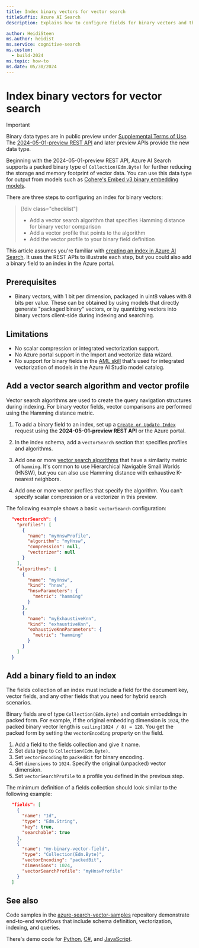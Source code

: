 ```yaml
---
title: Index binary vectors for vector search
titleSuffix: Azure AI Search
description: Explains how to configure fields for binary vectors and the vector search configuration for querying the fields.

author: HeidiSteen
ms.author: heidist
ms.service: cognitive-search
ms.custom:
  - build-2024
ms.topic: how-to
ms.date: 05/30/2024
---
```


# Index binary vectors for vector search

> [!IMPORTANT]
> Binary data types are in public preview under [Supplemental Terms of Use](https://azure.microsoft.com/support/legal/preview-supplemental-terms/). The [2024-05-01-preview REST API](/rest/api/searchservice/operation-groups?view=rest-searchservice-2024-03-01-preview&preserve-view=true) and later preview APIs provide the new data type.

Beginning with the 2024-05-01-preview REST API, Azure AI Search supports a packed binary type of `Collection(Edm.Byte)` for further reducing the storage and memory footprint of vector data. You can use this data type for output from models such as [Cohere's Embed v3 binary embedding models](https://cohere.com/blog/introducing-embed-v3).

There are three steps to configuring an index for binary vectors:

> [!div class="checklist"]
> + Add a vector search algorithm that specifies Hamming distance for binary vector comparison
> + Add a vector profile that points to the algorithm
> + Add the vector profile to your binary field definition

This article assumes you're familiar with [creating an index in Azure AI Search](search-how-to-create-search-index.md). It uses the REST APIs to illustrate each step, but you could also add a binary field to an index in the Azure portal.

## Prerequisites

+ Binary vectors, with 1 bit per dimension, packaged in uint8 values with 8 bits per value. These can be obtained by using models that directly generate "packaged binary" vectors, or by quantizing vectors into binary vectors client-side during indexing and searching.

## Limitations

+ No scalar compression or integrated vectorization support.
+ No Azure portal support in the Import and vectorize data wizard.
+ No support for binary fields in the [AML skill](cognitive-search-aml-skill.md) that's used for integrated vectorization of models in the Azure AI Studio model catalog.

## Add a vector search algorithm and vector profile

Vector search algorithms are used to create the query navigation structures during indexing. For binary vector fields, vector comparisons are performed using the Hamming distance metric. 

1. To add a binary field to an index, set up a [`Create or Update Index`](/rest/api/searchservice/indexes/create-or-update?view=rest-searchservice-2024-05-01-preview&preserve-view=true) request using the **2024-05-01-preview REST API** or the Azure portal.

1. In the index schema, add a `vectorSearch` section that specifies profiles and algorithms.

1. Add one or more [vector search algorithms](vector-search-ranking.md) that have a similarity metric of `hamming`. It's common to use Hierarchical Navigable Small Worlds (HNSW), but you can also use Hamming distance with exhaustive K-nearest neighbors.

1. Add one or more vector profiles that specify the algorithm. You can't specify scalar compression or a vectorizer in this preview.

The following example shows a basic `vectorSearch` configuration:

```json
  "vectorSearch": { 
    "profiles": [ 
      { 
        "name": "myHnswProfile", 
        "algorithm": "myHnsw", 
        "compression": null, 
        "vectorizer": null 
      } 
    ], 
    "algorithms": [ 
      { 
        "name": "myHnsw", 
        "kind": "hnsw", 
        "hnswParameters": { 
          "metric": "hamming" 
        } 
      }, 
      { 
        "name": "myExhaustiveKnn", 
        "kind": "exhaustiveKnn", 
        "exhaustiveKnnParameters": { 
          "metric": "hamming" 
        } 
      } 
    ] 
  }
```

## Add a binary field to an index

The fields collection of an index must include a field for the document key, vector fields, and any other fields that you need for hybrid search scenarios.

Binary fields are of type `Collection(Edm.Byte)` and contain embeddings in packed form. For example, if the original embedding dimension is `1024`, the packed binary vector length is `ceiling(1024 / 8) = 128`. You get the packed form by setting the `vectorEncoding` property on the field.

1. Add a field to the fields collection and give it name.
1. Set data type to `Collection(Edm.Byte)`.
1. Set `vectorEncoding` to `packedBit` for binary encoding. 
1. Set `dimensions` to `1024`. Specify the original (unpacked) vector dimension.
1. Set `vectorSearchProfile` to a profile you defined in the previous step.

The minimum definition of a fields collection should look similar to the following example:

```json
  "fields": [ 
    { 
      "name": "Id", 
      "type": "Edm.String", 
      "key": true, 
      "searchable": true 
    }, 
    { 
      "name": "my-binary-vector-field", 
      "type": "Collection(Edm.Byte)", 
      "vectorEncoding": "packedBit", 
      "dimensions": 1024, 
      "vectorSearchProfile": "myHnswProfile" 
    } 
  ]
```

## See also

Code samples in the [azure-search-vector-samples](https://github.com/Azure/azure-search-vector-samples) repository demonstrate end-to-end workflows that include schema definition, vectorization, indexing, and queries.

There's demo code for [Python](https://github.com/Azure/azure-search-vector-samples/tree/main/demo-python), [C#](https://github.com/Azure/azure-search-vector-samples/tree/main/demo-dotnet), and [JavaScript](https://github.com/Azure/azure-search-vector-samples/tree/main/demo-javascript).
